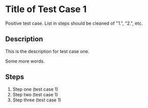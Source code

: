 # Title of Test Case 1

Positive test case. List in steps should be cleaned of "1.", "2.", etc.

## Description

This is the description for test case one.

Some more words.

## Steps

1. Step one (test case 1)
2. Step two (test case 1)
3. Step three (test case 1)

